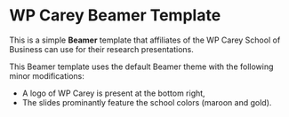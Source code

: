 # WP Carey Beamer Template

This is a simple **Beamer** template that affiliates of the WP Carey School of Business can use for their research presentations. 

This Beamer template uses the default Beamer theme with the following minor modifications: 
- A logo of WP Carey is present at the bottom right, 
- The slides prominantly feature the school colors (maroon and gold). 